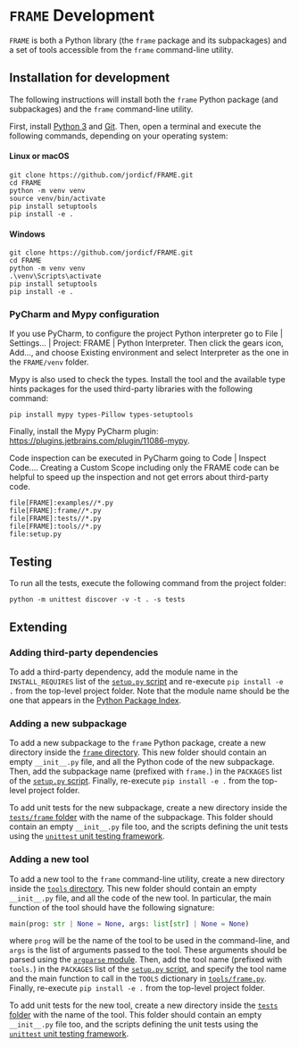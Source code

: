 # `FRAME` Development

`FRAME` is both a Python library (the `frame` package and its subpackages) and a set of tools
accessible from the `frame` command-line utility.

## Installation for development

The following instructions will install both the `frame` Python package (and subpackages) and the
`frame` command-line utility.

First, install [Python 3](https://www.python.org/downloads/) and [Git](https://git-scm.com/download/).
Then, open a terminal and execute the following commands, depending on your operating system:

#### Linux or macOS

```
git clone https://github.com/jordicf/FRAME.git
cd FRAME
python -m venv venv
source venv/bin/activate
pip install setuptools
pip install -e .
```

#### Windows

```
git clone https://github.com/jordicf/FRAME.git
cd FRAME
python -m venv venv
.\venv\Scripts\activate
pip install setuptools
pip install -e .
```

### PyCharm and Mypy configuration

If you use PyCharm, to configure the project Python interpreter go to File | Settings... |
Project: FRAME | Python Interpreter.
Then click the gears icon, Add..., and choose Existing environment and select Interpreter as the one
in the `FRAME/venv` folder.

Mypy is also used to check the types. Install the tool and the available type hints packages for the
used third-party libraries with the following command:

```
pip install mypy types-Pillow types-setuptools
```

Finally, install the Mypy PyCharm plugin: https://plugins.jetbrains.com/plugin/11086-mypy.

Code inspection can be executed in PyCharm going to Code | Inspect Code.... Creating a Custom Scope
including only the FRAME code can be helpful to speed up the inspection and not get errors about
third-party code.

```
file[FRAME]:examples//*.py
file[FRAME]:frame//*.py
file[FRAME]:tests//*.py
file[FRAME]:tools//*.py
file:setup.py
```

## Testing

To run all the tests, execute the following command from the project folder:

```
python -m unittest discover -v -t . -s tests
```

## Extending

### Adding third-party dependencies

To add a third-party dependency, add the module name in the `INSTALL_REQUIRES` list of the
[`setup.py` script](setup.py) and re-execute `pip install -e .` from the top-level project
folder. Note that the module name should be the one that appears in the
[Python Package Index](https://pypi.org/).

### Adding a new subpackage

To add a new subpackage to the `frame` Python package, create a new directory inside the
[`frame` directory](frame). This new folder should contain an empty `__init__.py`
file, and all the Python code of the new subpackage. Then, add the subpackage name (prefixed with
`frame.`) in the `PACKAGES` list of the [`setup.py` script](setup.py). Finally, re-execute
`pip install -e .` from the top-level project folder.

To add unit tests for the new subpackage, create a new directory inside the
[`tests/frame` folder](tests/frame) with the name of the subpackage. This folder should
contain an empty `__init__.py` file too, and the scripts defining the unit tests using the
[`unittest` unit testing framework](https://docs.python.org/3/library/unittest.html).

### Adding a new tool

To add a new tool to the `frame` command-line utility, create a new directory inside the
[`tools` directory](tools). This new folder should contain an empty `__init__.py` file, and all the
code of the new tool. In particular, the main function of the tool should have the following
signature:

```python
main(prog: str | None = None, args: list[str] | None = None)
```

where `prog` will be the name of the tool to be used in the command-line, and `args` is the list
of arguments passed to the tool. These arguments should be parsed using the
[`argparse` module](https://docs.python.org/3/library/argparse.html). Then, add the tool name
(prefixed with `tools.`) in the `PACKAGES` list of the [`setup.py` script](setup.py), and
specify the tool name and the main function to call in the `TOOLS` dictionary in
[`tools/frame.py`](tools/frame.py). Finally, re-execute `pip install -e .` from the top-level
project folder.

To add unit tests for the new tool, create a new directory inside the
[`tests` folder](tests) with the name of the tool. This folder should
contain an empty `__init__.py` file too, and the scripts defining the unit tests using the
[`unittest` unit testing framework](https://docs.python.org/3/library/unittest.html).
